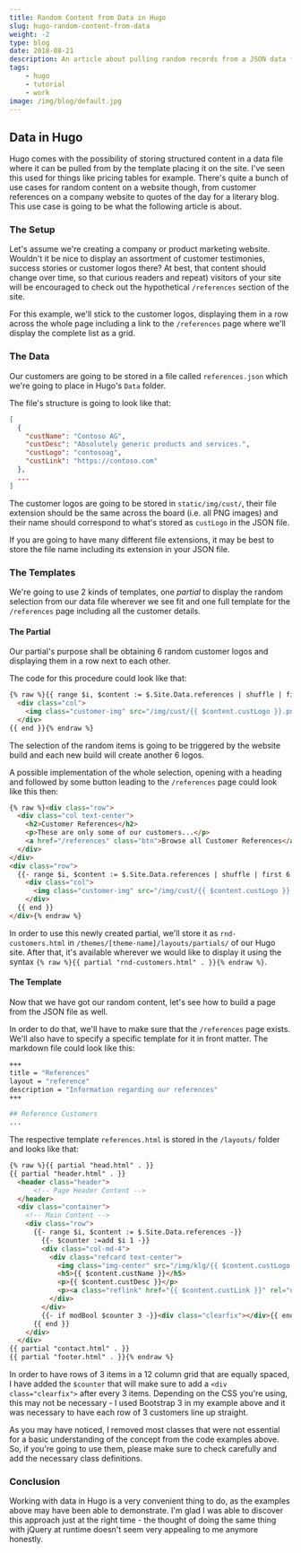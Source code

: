 ```yaml
---
title: Random Content from Data in Hugo
slug: hugo-random-content-from-data
weight: -2
type: blog
date: 2018-08-21
description: An article about pulling random records from a JSON data file in Hugo and using the same data file to build a page from it.
tags:
    - hugo
    - tutorial
    - work
image: /img/blog/default.jpg
---
```


## Data in Hugo

Hugo comes with the possibility of storing structured content in a data file where it can be pulled from by the template placing it on the site. I've seen this used for things like pricing tables for example. There's quite a bunch of use cases for random content on a website though, from customer references on a company website to quotes of the day for a literary blog. This use case is going to be what the following article is about.

### The Setup

Let's assume we're creating a company or product marketing website. Wouldn't it be nice to display an assortment of customer testimonies, success stories or customer logos there? At best, that content should change over time, so that curious readers and repeat) visitors of your site will be encouraged to check out the hypothetical `/references` section of the site.

For this example, we'll stick to the customer logos, displaying them in a row across the whole page including a link to the `/references` page where we'll display the complete list as a grid.

### The Data

Our customers are going to be stored in a file called `references.json` which we're going to place in Hugo's `Data` folder.

The file's structure is going to look like that:

```json
[
  {
    "custName": "Contoso AG",
    "custDesc": "Absolutely generic products and services.",
    "custLogo": "contosoag",
    "custLink": "https://contoso.com"
  },
  ...
]
```

The customer logos are going to be stored in `static/img/cust/`, their file extension should be the same across the board (i.e. all PNG images) and their name should correspond to what's stored as `custLogo` in the JSON file.

If you are going to have many different file extensions, it may be best to store the file name including its extension in your JSON file.

### The Templates

We're going to use 2 kinds of templates, one _partial_ to display the random selection from our data file wherever we see fit and one full template for the `/references` page including all the customer details.

#### The Partial

Our partial's purpose shall be obtaining 6 random customer logos and displaying them in a row next to each other.

The code for this procedure could look like that:

```html
{% raw %}{{ range $i, $content := $.Site.Data.references | shuffle | first 6 }}
  <div class="col">
    <img class="customer-img" src="/img/cust/{{ $content.custLogo }}.png" alt="{{ $content.custName }}" title="{{ $content.custName }}">
  </div>
{{ end }}{% endraw %}
```

The selection of the random items is going to be triggered by the website build and each new build will create another 6 logos.

A possible implementation of the whole selection, opening with a heading and followed by some button leading to the `/references` page could look like this then:

```html
{% raw %}<div class="row">
  <div class="col text-center">
    <h2>Customer References</h2>
    <p>These are only some of our customers...</p>
    <a href="/references" class="btn">Browse all Customer References</a>
  </div>
</div>
<div class="row">
  {{- range $i, $content := $.Site.Data.references | shuffle | first 6 -}}
    <div class="col">
      <img class="customer-img" src="/img/cust/{{ $content.custLogo }}.png" alt="{{ $content.custName }}" title="{{ $content.custName }}">
    </div>
  {{ end }}
</div>{% endraw %}
```

In order to use this newly created partial, we'll store it as `rnd-customers.html` in `/themes/[theme-name]/layouts/partials/` of our Hugo site. After that, it's available wherever we would like to display it using the syntax `{% raw %}{{ partial "rnd-customers.html" . }}{% endraw %}`.

#### The Template

Now that we have got our random content, let's see how to build a page from the JSON file as well.

In order to do that, we'll have to make sure that the `/references` page exists. We'll also have to specify a specific template for it in front matter. The markdown file could look like this:

```bash
+++
title = "References"
layout = "reference"
description = "Information regarding our references"
+++

## Reference Customers
...
```

The respective template `references.html` is stored in the `/layouts/` folder and looks like that:

```html
{% raw %}{{ partial "head.html" . }}
{{ partial "header.html" . }}
  <header class="header">
      <!-- Page Header Content -->
  </header>
  <div class="container">
    <!-- Main Content -->
    <div class="row">
      {{- range $i, $content := $.Site.Data.references -}}
        {{- $counter :=add $i 1 -}}
        <div class="col-md-4">
          <div class="refcard text-center">
            <img class="img-center" src="/img/klg/{{ $content.custLogo }}.png" alt="{{ $content.custName }}" title="{{ $content.custName }}">
            <h5>{{ $content.custName }}</h5>
            <p>{{ $content.custDesc }}</p>
            <p><a class="reflink" href="{{ $content.custLink }}" rel="noopener" target="_blank">Customer Website</a></p>
          </div>
        </div>
        {{- if modBool $counter 3 -}}<div class="clearfix"></div>{{ end }}
      {{ end }}
    </div>
  </div>
{{ partial "contact.html" . }}
{{ partial "footer.html" . }}{% endraw %}
```

In order to have rows of 3 items in a 12 column grid that are equally spaced, I have added the `$counter` that will make sure to add a `<div class="clearfix">` after every 3 items. Depending on the CSS you're using, this may not be necessary - I used Bootstrap 3 in my example above and it was necessary to have each row of 3 customers line up straight.

As you may have noticed, I removed most classes that were not essential for a basic understanding of the concept from the code examples above. So, if you're going to use them, please make sure to check carefully and add the necessary class definitions.

### Conclusion

Working with data in Hugo is a very convenient thing to do, as the examples above may have been able to demonstrate. I'm glad I was able to discover this approach just at the right time - the thought of doing the same thing with jQuery at runtime doesn't seem very appealing to me anymore honestly.
